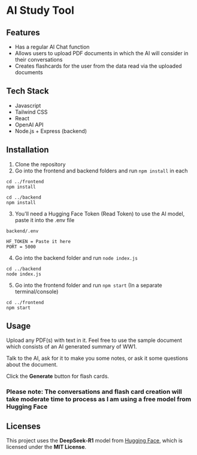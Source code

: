 # AI Study Tool

## Features

- Has a regular AI Chat function
- Allows users to upload PDF documents in which the AI will consider in their conversations
- Creates flashcards for the user from the data read via the uploaded documents

## Tech Stack
- Javascript
- Tailwind CSS
- React
- OpenAI API
- Node.js + Express (backend)

## Installation

1. Clone the repository
2. Go into the frontend and backend folders and run `npm install` in each
```
cd ../frontend
npm install

cd ../backend
npm install
```
3. You'll need a Hugging Face Token (Read Token) to use the AI model, paste it into the .env file
```
backend/.env

HF_TOKEN = Paste it here
PORT = 5000
```
4. Go into the backend folder and run `node index.js`
```
cd ../backend
node index.js
```
5. Go into the frontend folder and run `npm start` (In a separate terminal/console)
```
cd ../frontend
npm start
```
## Usage

Upload any PDF(s) with text in it. Feel free to use the sample document which consists of an AI generated summary of WW1.

Talk to the AI, ask for it to make you some notes, or ask it some questions about the document.

Click the **Generate** button for flash cards.

### Please note: The conversations and flash card creation will take moderate time to process as I am using a free model from Hugging Face

## Licenses
This project uses the **DeepSeek‑R1** model from [Hugging Face](https://huggingface.co/deepseek-ai/DeepSeek-R1), which is licensed under the **MIT License**.
